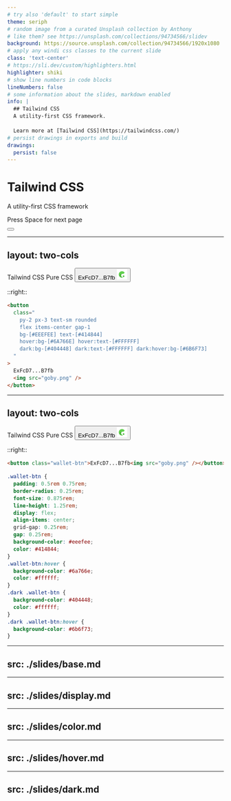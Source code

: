 ```yaml
---
# try also 'default' to start simple
theme: seriph
# random image from a curated Unsplash collection by Anthony
# like them? see https://unsplash.com/collections/94734566/slidev
background: https://source.unsplash.com/collection/94734566/1920x1080
# apply any windi css classes to the current slide
class: 'text-center'
# https://sli.dev/custom/highlighters.html
highlighter: shiki
# show line numbers in code blocks
lineNumbers: false
# some information about the slides, markdown enabled
info: |
  ## Tailwind CSS
  A utility-first CSS framework.

  Learn more at [Tailwind CSS](https://tailwindcss.com/)
# persist drawings in exports and build
drawings:
  persist: false
---
```


# Tailwind CSS

A utility-first CSS framework

<div class="pt-12">
  <span @click="$slidev.nav.next" class="px-2 py-1 rounded cursor-pointer" hover="bg-white bg-opacity-10">
    Press Space for next page <carbon:arrow-right class="inline"/>
  </span>
</div>

<div class="abs-br m-6 flex gap-2">
  <button @click="$slidev.nav.openInEditor()" title="Open in Editor" class="text-xl icon-btn opacity-50 !border-none !hover:text-white">
    <carbon:edit />
  </button>
  <a href="https://github.com/slidevjs/slidev" target="_blank" alt="GitHub"
    class="text-xl icon-btn opacity-50 !border-none !hover:text-white">
    <carbon-logo-github />
  </a>
</div>

<!--
The last comment block of each slide will be treated as slide notes. It will be visible and editable in Presenter Mode along with the slide. [Read more in the docs](https://sli.dev/guide/syntax.html#notes)
-->

---
layout: two-cols
---

<div class="full flex-center">
  <div class="grid grid-cols-2 gap-y-5 gap-x-10">
    <span>Tailwind CSS</span>
    <span>Pure CSS</span>
    <WalletButton />
    <button class="wallet-btn">
      ExFcD7...B7fb
      <img src="goby.png" />
    </button>
  </div>
</div>

::right::

```html
<button
  class="
    py-2 px-3 text-sm rounded
    flex items-center gap-1 
    bg-[#EEEFEE] text-[#414844] 
    hover:bg-[#6A766E] hover:text-[#FFFFFF] 
    dark:bg-[#404448] dark:text-[#FFFFFF] dark:hover:bg-[#6B6F73]
  "
>
  ExFcD7...B7fb
  <img src="goby.png" />
</button>
```

---
layout: two-cols
---

<div class="full flex-center">
  <div class="grid grid-cols-2 gap-y-5 gap-x-10">
    <span>Tailwind CSS</span>
    <span>Pure CSS</span>
    <WalletButton />
    <button class="wallet-btn">
      ExFcD7...B7fb
      <img src="goby.png" />
    </button>
  </div>
</div>

::right::

```html
<button class="wallet-btn">ExFcD7...B7fb<img src="goby.png" /></button>
```
```css
.wallet-btn {
  padding: 0.5rem 0.75rem;
  border-radius: 0.25rem;
  font-size: 0.875rem;
  line-height: 1.25rem;
  display: flex;
  align-items: center;
  grid-gap: 0.25rem;
  gap: 0.25rem;
  background-color: #eeefee;
  color: #414844;
}
.wallet-btn:hover {
  background-color: #6a766e;
  color: #ffffff;
}
.dark .wallet-btn {
  background-color: #404448;
  color: #ffffff;
}
.dark .wallet-btn:hover {
  background-color: #6b6f73;
}
```

---
src: ./slides/base.md
---

---
src: ./slides/display.md
---

---
src: ./slides/color.md
---

---
src: ./slides/hover.md
---

---
src: ./slides/dark.md
---